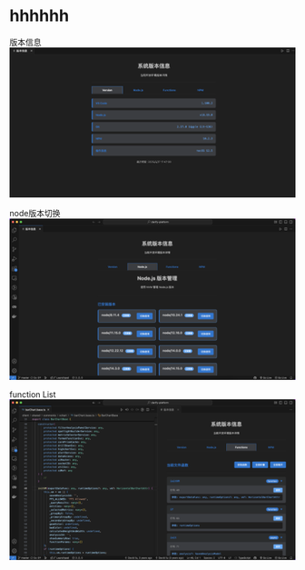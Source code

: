 # hhhhhh
版本信息
![alt text](image.png)

node版本切换
![alt text](image-1.png)

function List
![alt text](image-2.png)